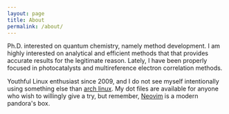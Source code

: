```yaml
---
layout: page
title: About
permalink: /about/
---
```


Ph.D. interested on quantum chemistry, namely method development. I am 
highly interested on analytical and efficient methods that that provides accurate 
results for the legitimate reason. Lately, I have been properly focused in 
photocatalysts and multireference electron correlation methods.

Youthful Linux enthusiast since 2009, and I do not see myself intentionally 
using something else than [arch linux][arh linux]. My dot files are available for anyone 
who wish to willingly give a try, but remember, [Neovim][vim] is a modern pandora's box.


[vim]:         https://neovim.io
[kernel]:      https://www.kernel.org/
[arh linux]:   https://www.archlinux.org/
[jekyll-gh]:   https://github.com/jekyll/jekyll
[jekyll-help]: https://github.com/jekyll/jekyll-help
